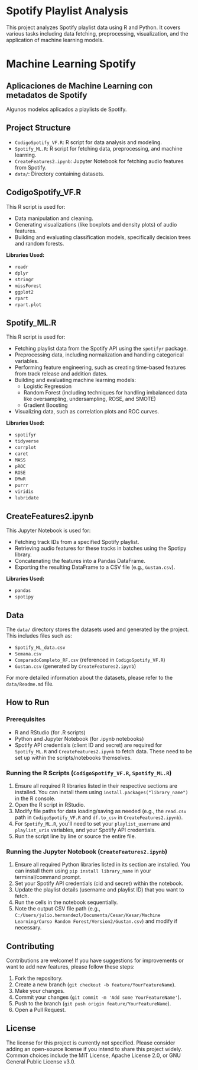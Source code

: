# Spotify Playlist Analysis

This project analyzes Spotify playlist data using R and Python. It covers various tasks including data fetching, preprocessing, visualization, and the application of machine learning models.

# Machine Learning Spotify
## Aplicaciones de Machine Learning con metadatos de Spotify

Algunos modelos aplicados a playlists de Spotify.

## Project Structure

- `CodigoSpotify_VF.R`: R script for data analysis and modeling.
- `Spotify_ML.R`: R script for fetching data, preprocessing, and machine learning.
- `CreateFeatures2.ipynb`: Jupyter Notebook for fetching audio features from Spotify.
- `data/`: Directory containing datasets.

## CodigoSpotify_VF.R

This R script is used for:
- Data manipulation and cleaning.
- Generating visualizations (like boxplots and density plots) of audio features.
- Building and evaluating classification models, specifically decision trees and random forests.

**Libraries Used:**
- `readr`
- `dplyr`
- `stringr`
- `missForest`
- `ggplot2`
- `rpart`
- `rpart.plot`

## Spotify_ML.R

This R script is used for:
- Fetching playlist data from the Spotify API using the `spotifyr` package.
- Preprocessing data, including normalization and handling categorical variables.
- Performing feature engineering, such as creating time-based features from track release and addition dates.
- Building and evaluating machine learning models:
    - Logistic Regression
    - Random Forest (including techniques for handling imbalanced data like oversampling, undersampling, ROSE, and SMOTE)
    - Gradient Boosting
- Visualizing data, such as correlation plots and ROC curves.

**Libraries Used:**
- `spotifyr`
- `tidyverse`
- `corrplot`
- `caret`
- `MASS`
- `pROC`
- `ROSE`
- `DMwR`
- `purrr`
- `viridis`
- `lubridate`

## CreateFeatures2.ipynb

This Jupyter Notebook is used for:
- Fetching track IDs from a specified Spotify playlist.
- Retrieving audio features for these tracks in batches using the Spotipy library.
- Concatenating the features into a Pandas DataFrame.
- Exporting the resulting DataFrame to a CSV file (e.g., `Gustan.csv`).

**Libraries Used:**
- `pandas`
- `spotipy`

## Data

The `data/` directory stores the datasets used and generated by the project. This includes files such as:
- `Spotify_ML_data.csv`
- `Semana.csv`
- `ComparadoCompleto_RF.csv` (referenced in `CodigoSpotify_VF.R`)
- `Gustan.csv` (generated by `CreateFeatures2.ipynb`)

For more detailed information about the datasets, please refer to the `data/Readme.md` file.

## How to Run

### Prerequisites
- R and RStudio (for .R scripts)
- Python and Jupyter Notebook (for .ipynb notebooks)
- Spotify API credentials (client ID and secret) are required for `Spotify_ML.R` and `CreateFeatures2.ipynb` to fetch data. These need to be set up within the scripts/notebooks themselves.

### Running the R Scripts (`CodigoSpotify_VF.R`, `Spotify_ML.R`)
1. Ensure all required R libraries listed in their respective sections are installed. You can install them using `install.packages("library_name")` in the R console.
2. Open the R script in RStudio.
3. Modify file paths for data loading/saving as needed (e.g., the `read.csv` path in `CodigoSpotify_VF.R` and `df.to_csv` in `CreateFeatures2.ipynb`).
4. For `Spotify_ML.R`, you'll need to set your `playlist_username` and `playlist_uris` variables, and your Spotify API credentials.
5. Run the script line by line or source the entire file.

### Running the Jupyter Notebook (`CreateFeatures2.ipynb`)
1. Ensure all required Python libraries listed in its section are installed. You can install them using `pip install library_name` in your terminal/command prompt.
2. Set your Spotify API credentials (cid and secret) within the notebook.
3. Update the playlist details (username and playlist ID) that you want to fetch.
4. Run the cells in the notebook sequentially.
5. Note the output CSV file path (e.g., `C:/Users/julio.hernandezl/Documents/Cesar/Kesar/Machine Learning/Curso Random Forest/Version2/Gustan.csv`) and modify if necessary.

## Contributing

Contributions are welcome! If you have suggestions for improvements or want to add new features, please follow these steps:

1. Fork the repository.
2. Create a new branch (`git checkout -b feature/YourFeatureName`).
3. Make your changes.
4. Commit your changes (`git commit -m 'Add some YourFeatureName'`).
5. Push to the branch (`git push origin feature/YourFeatureName`).
6. Open a Pull Request.

## License

The license for this project is currently not specified. Please consider adding an open-source license if you intend to share this project widely. Common choices include the MIT License, Apache License 2.0, or GNU General Public License v3.0.

